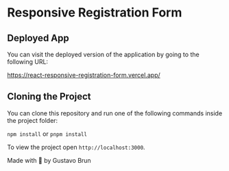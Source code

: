 # Responsive Registration Form

## Deployed App

You can visit the deployed version of the application by going to the following URL:  

https://react-responsive-registration-form.vercel.app/


## Cloning the Project

You can clone this repository and run one of the following commands inside the project folder:

`npm install` or `pnpm install`

To view the project open `http://localhost:3000`.

Made with 💙 by Gustavo Brun